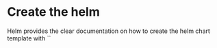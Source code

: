 # Create the helm

Helm provides the clear documentation on how to create the helm chart template with  ``